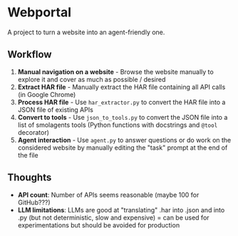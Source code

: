 # Webportal

A project to turn a website into an agent-friendly one.

## Workflow

1. **Manual navigation on a website** - Browse the website manually to explore it and cover as much as possible / desired 
2. **Extract HAR file** - Manually extract the HAR file containing all API calls (in Google Chrome)
3. **Process HAR file** - Use `har_extractor.py` to convert the HAR file into a JSON file of existing APIs
4. **Convert to tools** - Use `json_to_tools.py` to convert the JSON file into a list of smolagents tools (Python functions with docstrings and `@tool` decorator)
5. **Agent interaction** - Use `agent.py` to answer questions or do work on the considered website by manually editing the "task" prompt at the end of the file

## Thoughts

- **API count**: Number of APIs seems reasonable (maybe 100 for GitHub???)
- **LLM limitations**: LLMs are good at "translating" .har into .json and into .py (but not deterministic, slow and expensive) = can be used for experimentations but should be avoided for production
